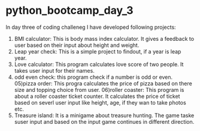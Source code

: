 # python_bootcamp_day_3

In day three of coding challeneg I have developed following projects:
01) BMI calculator: This is body mass index calculator. It gives a feedback to user based on their input about height and weight.
02) Leap year check: This is a simple project to findout, if a year is leap year. 
03) Love calculator: This program calculates love score of two people. It takes user input for their names.
04) odd even check: this program check if a number is odd or even.
05)pizza order: This progra calculates the price of pizza based on there size and topping choice from user.
06)roller coaster: This program is about a roller coaster ticket counter. It calculates the price of ticket based on severl user input like height, age, if they wan to take photos etc.
07) Treasure island: It is a minigame about treasure hunting. The game taske suser input and based on the input game continues in different direction.
